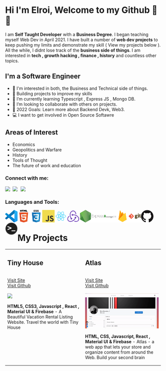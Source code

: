 # Hi I'm Elroi, Welcome to my Github 🥳🥳

I am **Self Taught Developer** with a **Business Degree**. I began teaching myself Web Dev in April 2021.
I have built a number of **web dev projects** to keep pushing my limits and demonstrate my skill ( View my projects below ). 
All the while, I didnt lose track of the **business side of things**. I am interested in **tech , growth hacking , finance , history** and countless other topics. 

<!-- My journey in brief
June 2017 --- March 2020 earned my business degree 
( Felt dissatisfied with potential careers during the last 3 months of college )
( I conclueded that finance/consulting was not for me; decided to switch to tech )
April 2020 -- July 2020 started learning the math required for data science ( linear algebra, probobility .....)
August 2020 -- October 2020 started learning Python on a borrowed device ( enjoyed this more than the math )
November 2020 -- March 2021 Forced myself to learn Algorithms ( all the while not enjoying it -- although I must say I leant a TON )
April 2021 -- present ...... Decided to learn Web Developement instead ( I stuck with it ) built a couple portfolio projects along the way. 
Presently .... learning Backend Dev ( Node js ) in a hurry 
 -->
 
## I'm a Software Engineer
- 🧐 I'm interested in both, the Business and Technical side of things.
- 🚀 Building projects to improve my skills
- 🌱 I’m currently learning Typescript , Express JS , Mongo DB. 
- 👯 I’m looking to collaborate with others on projects. 
- 🥅 2022 Goals: Learn more about Backend Devk, Web3. 
- 💻 I want to get involved in Open Source Softawre

## Areas of Interest 
- Economics
- Geopolitics and Warfare
- History 
- Tools of Thought 
- The future of work and education  
### Connect with me:

<a href="https://www.linkedin.com/in/elroinoronha/">
  <img align="left" width="24px" src="https://cdn.jsdelivr.net/npm/simple-icons@v3/icons/linkedin.svg"  />
</a>
<a href="https://twitter.com/ElroiNoronha">
  <img align="left" width="26px" src="https://cdn.jsdelivr.net/npm/simple-icons@v3/icons/twitter.svg" />
</a>
<a href="mailto:elroinoronha2@gmail.com">
  <img align="left" width="26px" src="https://cdn.jsdelivr.net/npm/simple-icons@v3/icons/gmail.svg" />
</a>

<br/>

###  Languages and Tools:

<div> 
<img align="left" alt="Visual Studio Code" width="40px" src="https://raw.githubusercontent.com/github/explore/80688e429a7d4ef2fca1e82350fe8e3517d3494d/topics/visual-studio-code/visual-studio-code.png" />
<img align="left" alt="HTML5" width="40px" src="https://raw.githubusercontent.com/github/explore/80688e429a7d4ef2fca1e82350fe8e3517d3494d/topics/html/html.png" />
<img align="left" alt="CSS3" width="40px" src="https://raw.githubusercontent.com/github/explore/80688e429a7d4ef2fca1e82350fe8e3517d3494d/topics/css/css.png" />
<img align="left" alt="JavaScript" width="40px" src="https://raw.githubusercontent.com/github/explore/80688e429a7d4ef2fca1e82350fe8e3517d3494d/topics/javascript/javascript.png" />
<img align="left" alt="React" width="40px" src="https://raw.githubusercontent.com/github/explore/80688e429a7d4ef2fca1e82350fe8e3517d3494d/topics/react/react.png" />
<img align="left" alt="Redux" width="40px" src="https://raw.githubusercontent.com/github/explore/80688e429a7d4ef2fca1e82350fe8e3517d3494d/topics/redux/redux.png" />
<img align="left" alt="Node.js" width="40px" src="https://raw.githubusercontent.com/github/explore/80688e429a7d4ef2fca1e82350fe8e3517d3494d/topics/nodejs/nodejs.png" />
<img align="left" alt="Express" width="40px" src="https://raw.githubusercontent.com/github/explore/80688e429a7d4ef2fca1e82350fe8e3517d3494d/topics/express/express.png" />
<img align="left" alt="MongoDB" width="40px" src="https://raw.githubusercontent.com/github/explore/80688e429a7d4ef2fca1e82350fe8e3517d3494d/topics/mongodb/mongodb.png" />
<img align="left" alt="Firebase" width="40px" src="https://raw.githubusercontent.com/github/explore/80688e429a7d4ef2fca1e82350fe8e3517d3494d/topics/firebase/firebase.png" />
<img align="left" alt="Git" width="40px" src="https://raw.githubusercontent.com/github/explore/80688e429a7d4ef2fca1e82350fe8e3517d3494d/topics/git/git.png" />
<img align="left" alt="GitHub" width="40px" src="https://raw.githubusercontent.com/github/explore/78df643247d429f6cc873026c0622819ad797942/topics/github/github.png" />
<img align="left" alt="Terminal" width="40px" src="https://raw.githubusercontent.com/github/explore/80688e429a7d4ef2fca1e82350fe8e3517d3494d/topics/terminal/terminal.png" />
  </div>


<br />
<br />


<!-- # Major Projects

## Atlas 
[Live Site](https://atlas-clone-cnks2ezcb-elroi99.vercel.app/)  
[Github](https://github.com/elroi99/atlas-clone)  


## Tiny House
[Live Site](https://tiny-house-liart.vercel.app/)  
[Github](https://github.com/elroi99/tinyHouse)  

--- -->


# My Projects 
<article>
      <div>
  <div>
<table>
  <tbody>
   <tr>
    <td width="33%" valign="top">
      <h2> Tiny House</h2>
        <br/>
        <span> <a href="https://tiny-house-liart.vercel.app/" rel="nofollow">Visit Site</a></span>
        <br/>
        <span> <a href="https://github.com/elroi99/tinyHouse" rel="nofollow">Visit Github</a></span>
        <br/>
        <br/>
        <a href="https://tiny-house-liart.vercel.app/" rel="nofollow">
            <img src="https://github.com/elroi99/elroi99/blob/main/tiny%20hosue%20short%20demo%20cropped%20gif.gif" style="max-width:100%;">
        </a>
        <p><strong>HTML5, CSS3, Javascript , React , Material UI &amp; Firebase  </strong> - A Beautiful Vacation Rental Listing Website. Travel the world with Tiny House </p>
    </td>
        <td width="33%" valign="top">
      <h2> Atlas </h2>
        <br>
        <span><a href="https://atlas-clone-cnks2ezcb-elroi99.vercel.app/" rel="nofollow">Visit Site</a></span>
        <br/>
        <span><a href="https://github.com/elroi99/atlas-clone" rel="nofollow">Visit Github</a></span>
        <br/>
        <br/>
        <a href="https://atlas-clone-cnks2ezcb-elroi99.vercel.app/" rel="nofollow">
            <img src="https://github.com/elroi99/elroi99/blob/main/atlas%20short%20demo%20cropped%20gif.gif" width="100%" alt="Cronofy.tech" data-canonical-src="https://media0.giphy.com/media/3sbVyKmXxkxvaitZUo/giphy.gif" style="max-width:100%;">
        </a>
        <p><strong>HTML, CSS, Javascript, React , Material UI &amp; Firebase  </strong> - Atlas - a web app that lets your store and organize content from around the Web. Build your second brain </p>
    </td>
  </tr>
</tbody></table>
</article>
      </div>
  </div>
  
  






